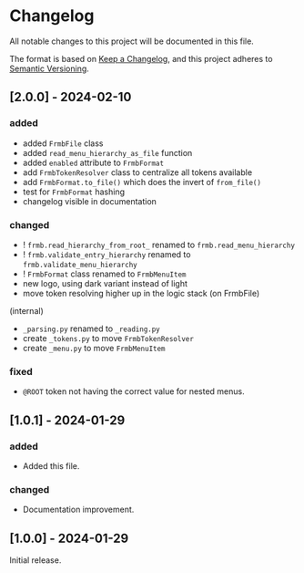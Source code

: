 # Changelog

All notable changes to this project will be documented in this file.

The format is based on [Keep a Changelog](https://keepachangelog.com/en/1.0.0/),
and this project adheres to [Semantic Versioning](https://semver.org/spec/v2.0.0.html).

## [2.0.0] - 2024-02-10

### added

- added `FrmbFile` class
- added `read_menu_hierarchy_as_file` function
- added `enabled` attribute to `FrmbFormat`
- add `FrmbTokenResolver` class to centralize all tokens available
- add `FrmbFormat.to_file()` which does the invert of `from_file()`
- test for `FrmbFormat` hashing 
- changelog visible in documentation

### changed

- ! `frmb.read_hierarchy_from_root_` renamed to `frmb.read_menu_hierarchy`
- ! `frmb.validate_entry_hierarchy` renamed to `frmb.validate_menu_hierarchy`
- ! `FrmbFormat` class renamed to `FrmbMenuItem`
- new logo, using dark variant instead of light
- move token resolving higher up in the logic stack (on FrmbFile)

(internal)
- `_parsing.py` renamed to `_reading.py`
- create `_tokens.py` to move `FrmbTokenResolver`
- create `_menu.py`  to move `FrmbMenuItem`

### fixed

- `@ROOT` token not having the correct value for nested menus.

## [1.0.1] - 2024-01-29

### added

- Added this file.

### changed

- Documentation improvement.

## [1.0.0] - 2024-01-29

Initial release.